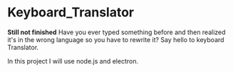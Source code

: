 # Keyboard_Translator
**Still not finished**
Have you ever typed something before and then realized it's in the wrong language so you have to rewrite it? Say hello to keyboard Translator.

In this project I will use node.js and electron.
